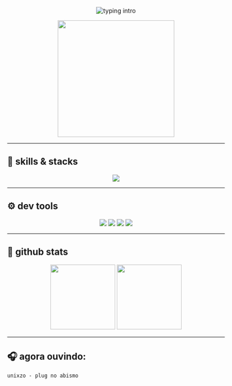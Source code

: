 <!-- animação de texto digitando -->
<p align="center">
  <img src="https://readme-typing-svg.demolab.com?font=Fira+Code&size=22&pause=1000&color=F24949&center=true&vCenter=true&width=435&lines=Sup!%2C+im+Rodrigo+Vieira+.;Fullstack+developer.;fa%C3%A7o+web+e+games.;vibe+underground+br.+" alt="typing intro" />
</p>

<!-- imagem minimalista -->
<p align="center">
  <img src="https://user-images.githubusercontent.com/99184393/177394530-2cd2da99-5c8c-47c8-a267-0f3849ccbe2f.png" width="270px"/>
</p>

---

## 🧠 skills & stacks
<div align="center">
  <img src="https://skillicons.dev/icons?i=html,css,js,react,python,lua,sqlite&perline=7" />
</div>

---

## ⚙️ dev tools
<div align="center">
  <img src="https://img.shields.io/badge/-VSCode-333?style=flat&logo=visualstudiocode&logoColor=blue" />
  <img src="https://img.shields.io/badge/-Git-333?style=flat&logo=git&logoColor=orange" />
  <img src="https://img.shields.io/badge/-Figma-333?style=flat&logo=figma&logoColor=purple" />
  <img src="https://img.shields.io/badge/-Photoshop-333?style=flat&logo=adobephotoshop&logoColor=blue" />
</div>

---

## 💾 github stats

<div align="center">
  <img height="150em" src="https://github-readme-stats.vercel.app/api?username=rakandev&show_icons=true&theme=tokyonight&hide_border=true"/>
  <img height="150em" src="https://github-readme-streak-stats.herokuapp.com/?user=rakandev&theme=tokyonight&hide_border=true"/>
</div>

---

## 🎧 agora ouvindo:

```text
unixzo - plug no abismo
